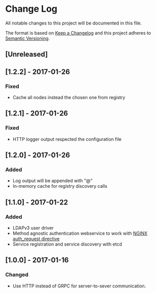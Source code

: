 # Change Log
All notable changes to this project will be documented in this file.

The format is based on [Keep a Changelog](http://keepachangelog.com/)
and this project adheres to [Semantic Versioning](http://semver.org/).

## [Unreleased]

## [1.2.2] - 2017-01-26
### Fixed
- Cache all nodes instead the chosen one from registry 

## [1.2.1] - 2017-01-26
### Fixed
- HTTP logger output respected the configuration file 

## [1.2.0] - 2017-01-26
### Added
- Log output will be appended with "@<hostname>"
- In-memory cache for registry discovery calls

## [1.1.0] - 2017-01-22
### Added
- LDAPv3 user driver
- Method agnostic authentication webservice to work with [NGINX auth_request
  directive](http://nginx.org/en/docs/http/ngx_http_auth_request_module.html#auth_request)
- Service registration and service discovery with etcd

## [1.0.0] - 2017-01-16
### Changed
- Use HTTP instead of GRPC for server-to-sever communication.
